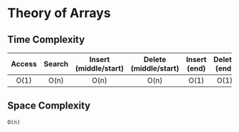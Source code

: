 # Theory of Arrays

## Time Complexity
| Access | Search | Insert (middle/start) | Delete (middle/start) | Insert (end) | Delete (end) |
|:-------:|:-------:|:-------:|:-------:|:-------:|:-------:|
| O(1) | O(n) | O(n) | O(n) | O(1) | O(1) |

## Space Complexity
`O(n)`